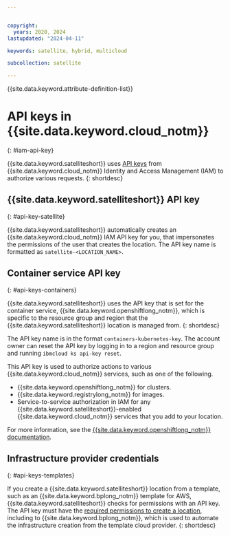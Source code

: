 ```yaml
---


copyright:
  years: 2020, 2024
lastupdated: "2024-04-11"

keywords: satellite, hybrid, multicloud

subcollection: satellite

---
```


{{site.data.keyword.attribute-definition-list}}

# API keys in {{site.data.keyword.cloud_notm}} 
{: #iam-api-key}

{{site.data.keyword.satelliteshort}} uses [API keys](/docs/account?topic=account-manapikey) from {{site.data.keyword.cloud_notm}} Identity and Access Management (IAM) to authorize various requests.
{: shortdesc}


## {{site.data.keyword.satelliteshort}} API key
{: #api-key-satellite}

{{site.data.keyword.satelliteshort}} automatically creates an {{site.data.keyword.cloud_notm}} IAM API key for you, that impersonates the permissions of the user that creates the location. The API key name is formatted as `satellite-<LOCATION_NAME>`.

## Container service API key
{: #api-keys-containers}

{{site.data.keyword.satelliteshort}} uses the API key that is set for the container service, {{site.data.keyword.openshiftlong_notm}}, which is specific to the resource group and region that the {{site.data.keyword.satelliteshort}} location is managed from.
{: shortdesc}

The API key name is in the format `containers-kubernetes-key`. The account owner can reset the API key by logging in to a region and resource group and running `ibmcloud ks api-key reset`.

This API key is used to authorize actions to various {{site.data.keyword.cloud_notm}} services, such as one of the following.
- {{site.data.keyword.openshiftlong_notm}} for clusters.
- {{site.data.keyword.registrylong_notm}} for images.
- Service-to-service authorization in IAM for any {{site.data.keyword.satelliteshort}}-enabled {{site.data.keyword.cloud_notm}} services that you add to your location.

For more information, see the [{{site.data.keyword.openshiftlong_notm}} documentation](/docs/openshift?topic=openshift-access-creds).

## Infrastructure provider credentials
{: #api-keys-templates}

If you create a {{site.data.keyword.satelliteshort}} location from a template, such as an {{site.data.keyword.bplong_notm}} template for AWS, {{site.data.keyword.satelliteshort}} checks for permissions with an API key. The API key must have the [required permissions to create a location](/docs/satellite?topic=satellite-iam#iam-roles-usecases), including to {{site.data.keyword.bplong_notm}}, which is used to automate the infrastructure creation from the template cloud provider.
{: shortdesc}



